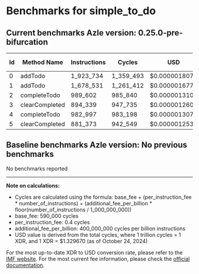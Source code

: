 # Benchmarks for simple_to_do

## Current benchmarks Azle version: 0.25.0-pre-bifurcation

| Id  | Method Name    | Instructions | Cycles    | USD           | USD/Million Calls |
| --- | -------------- | ------------ | --------- | ------------- | ----------------- |
| 0   | addTodo        | 1_923_734    | 1_359_493 | $0.0000018077 | $1.80             |
| 1   | addTodo        | 1_678_531    | 1_261_412 | $0.0000016773 | $1.67             |
| 2   | completeTodo   | 989_602      | 985_840   | $0.0000013108 | $1.31             |
| 3   | clearCompleted | 894_339      | 947_735   | $0.0000012602 | $1.26             |
| 4   | completeTodo   | 982_997      | 983_198   | $0.0000013073 | $1.30             |
| 5   | clearCompleted | 881_373      | 942_549   | $0.0000012533 | $1.25             |

## Baseline benchmarks Azle version: No previous benchmarks

No benchmarks reported

---

**Note on calculations:**

-   Cycles are calculated using the formula: base_fee + (per_instruction_fee \* number_of_instructions) + (additional_fee_per_billion \* floor(number_of_instructions / 1_000_000_000))
-   base_fee: 590_000 cycles
-   per_instruction_fee: 0.4 cycles
-   additional_fee_per_billion: 400_000_000 cycles per billion instructions
-   USD value is derived from the total cycles, where 1 trillion cycles = 1 XDR, and 1 XDR = $1.329670 (as of October 24, 2024)

For the most up-to-date XDR to USD conversion rate, please refer to the [IMF website](https://www.imf.org/external/np/fin/data/rms_sdrv.aspx).
For the most current fee information, please check the [official documentation](https://internetcomputer.org/docs/current/developer-docs/gas-cost#execution).
